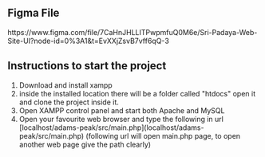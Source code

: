 <h2>Figma File</h2>
https://www.figma.com/file/7CaHnJHLLITPwpmfuQ0M6e/Sri-Padaya-Web-Site-UI?node-id=0%3A1&t=EvXXjZsvB7vff6qQ-3

<h2>Instructions to start the project</h2>

<ol>
<li>Download and install xampp</li>

<li>inside the installed location there will be a folder called "htdocs" open it and clone the project inside it.</li>

<li>Open XAMPP control panel and start both Apache and MySQL</li>

<li>Open your favourite web browser and type the following in url [localhost/adams-peak/src/main.php](localhost/adams-peak/src/main.php) (following url will open main.php page, to open another web page give the path clearly)</li>

</ol>
